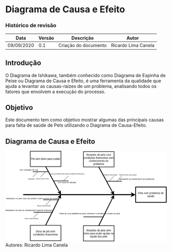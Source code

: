 # Diagrama de Causa e Efeito 
### Histórico de revisão
Data | Versão | Descrição | Autor |
--------- | ------ | ------------ | --------- |
09/09/2020 | 0.1 | Criação do documento | Ricardo Lima Canela |

## Introdução
O Diagrama de Ishikawa, também conhecido como Diagrama de Espinha de Peixe ou Diagrama de Causa e Efeito, é uma ferramenta da qualidade que ajuda a levantar as causas-raízes de um problema, analisando todos os fatores que envolvem a execução do processo.

## Objetivo
Este documento tem como objetivo mostrar algumas das principais causas para falta de saúde de Pets utilizando o Diagrama de Causa-Efeito.

## Diagrama de Causa e Efeito

![diagrama-causa-efeito](img/causa_efeito_v1.png)
Autores: Ricardo Lima Canela